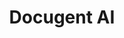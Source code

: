 ---
title: "Docugent AI"
Summary: "Personal RAG Agent for all private PDFs"
dateString: Dec 2024 - Feb 2025
draft: false
tags: ["Python", "Langchain"]
showToc: false
weight: 401
# cover:
#     image: ""
--- 